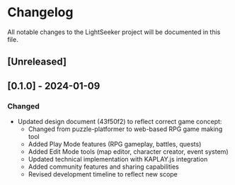 # Changelog

All notable changes to the LightSeeker project will be documented in this file.

## [Unreleased]

## [0.1.0] - 2024-01-09

### Changed
- Updated design document (43f50f2) to reflect correct game concept:
  - Changed from puzzle-platformer to web-based RPG game making tool
  - Added Play Mode features (RPG gameplay, battles, quests)
  - Added Edit Mode tools (map editor, character creator, event system)
  - Updated technical implementation with KAPLAY.js integration
  - Added community features and sharing capabilities
  - Revised development timeline to reflect new scope
